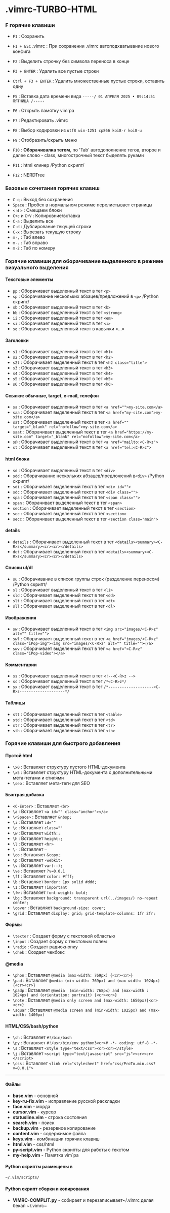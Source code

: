 
# .vimrc-TURBO-HTML


### F горячие клавиши
- `F1` : Сохранить
- `F1 + ESC` .vimrc : При сохранении .vimrc автоподхватывание нового конфига
- `F2` : Выделить строчку без символа переноса в конце
- `F3 + ENTER` : Удалить все пустые строки
- `Ctrl + F3 + ENTER` : Удалить множественные пустые строки, оставить одну

- `F5` : Вставка дата времени вида `-----/ 01 АПРЕЛЯ 2025 • 09:14:51 ПЯТНИЦА /-----`
- `F6` : Открыть памятку vim`ра
- `F7` : Редактировать .vimrc
- `F8` : Выбор кодировки из `utf8 win-1251 cp866 koi8-r koi8-u`
- `F9` : Отобразить/скрыть меню
- `F10` : **Оборачивалка тегом**, по 'Tab' автодополнение тегов, второе и далее слово - class,  многострочный текст быделять руками
- `F11` : html клинер /Python скрипт/
- `F12` : NERDTree

### Базовые сочетания горячих клавиш

- `C-q` :  Выход без сохранения
- `Space` : Пробел в нормальном режиме перелистывает страницы
- `<` и `>` : Смещаем блоки
- `C+c` и `C+V` :  Копировние/вставка
- `C-a` : Выделить все
- `C-d` : Дублирование текущей строки
- `C-x` : Вырезать текущую строку
- `m-,` : Таб влево
- `m-.` : Таб вправо
- `m-2` : Таб по номеру

### Горячие клавиши для оборачивание выделенного в режиме визуального выделения

#### Текстовые элементы

- `pp` : Оборачивает выделенный текст в тег `<p>`
- `sp` : Оборачивание нескольких абзацев/предложений в `<p>` /Python скрипт/
- `sb` : Оборачивает выделенный текст в тег `<b>`
- `bb` : Оборачивает выделенный текст в тег `<strong>`
- `ii` : Оборачивает выделенный текст в тег `<em>`
- `si` : Оборачивает выделенный текст в тег `<i>`
- `sq` : Оборачивает выделенный текст в кавычки «...»

#### Заголовки

- `s1` : Оборачивает выделенный текст в тег `<h1>`
- `s2` : Оборачивает выделенный текст в тег `<h2>`
- `s2t` : Оборачивает выделенный текст в тег `<h2 class="title">`
- `s3` : Оборачивает выделенный текст в тег `<h3>`
- `s4` : Оборачивает выделенный текст в тег `<h4>`
- `s5` : Оборачивает выделенный текст в тег `<h5>`
- `s6` : Оборачивает выделенный текст в тег `<h6>`

#### Ссылки: обычные, target, e-mail, телефон

- `sa` : Оборачивает выделенный текст в тег `<a href="">my-site.com</a>`
- `saa` : Оборачивает выделенный текст в тег `<a href="my-site.com">my-site.com</a>`
- `sat` : Оборачивает выделенный текст в тег `<a href="" target="_blank" rel="nofollow">my-site.com</a>`
- `saat` : Оборачивает выделенный текст в тег `<a href="https://my-site.com" target="_blank" rel="nofollow">my-site.com</a>`
- `s@` : Оборачивает выделенный текст в тег `<a href="mailto:<C-R>z">`
- `st` : Оборачивает выделенный текст в тег `<a href="tel:<C-R>z">`

#### html блоки

- `sd` : Оборачивает выделенный текст в тег `<div>`
- `sdd` : Оборачивание нескольких абзацев/предложений в`<div>` /Python скрипт/
- `sdi` : Оборачивает выделенный текст в тег `<div id="">`
- `sdc` : Оборачивает выделенный текст в тег `<div class="">`
- `spa` : Оборачивает выделенный текст в тег `<span class="">`
- `span` : Оборачивает выделенный текст в тег `<span>`
- `section` : Оборачивает выделенный текст в тег `<section>`
- `sec` : Оборачивает выделенный текст в тег `<section>`
- `secc` : Оборачивает выделенный текст в тег `<section class="main">`

#### details

- `details` : Оборачивает выделенный текст в тег `<details><summary><C-R>z</summary><cr><cr></details>`
- `det` : Оборачивает выделенный текст в тег `<details><summary><C-R>z</summary><cr><cr></details>`

#### Списки ul/dl

- `su` : Оборачивание в список группы строк (разделение переносом) /Python скрипт/
- `sl` : Оборачивает выделенный текст в тег `<li>`
- `sld` : Оборачивает выделенный текст в тег `<dd>`
- `slt` : Оборачивает выделенный текст в тег `<dt>`
- `sll` : Оборачивает выделенный текст в тег `<dl>`

#### Изображения

- `sw` : Оборачивает выделенный текст в тег `<img src="images/<C-R>z" alt="" title="">`
- `swl` : Оборачивает выделенный текст в тег `<a href="images/<C-R>z" class="iPop-img"><img src="images/<C-R>z" alt="" title=""></a>`
- `swv` : Оборачивает выделенный текст в тег `<a href="<C-R>z" class="iPop-video"></a>`

#### Комментарии

- `ss` : Оборачивает выделенный текст в тег `<!--<C-R>z -->`
- `sc` : Оборачивает выделенный текст в тег `/*<C-R>z*/`
- `sx` : Оборачивает выделенный текст в тег `/*--------------------<C-R>z--------------------*/`

#### Таблицы

- `stt` : Оборачивает выделенный текст в тег `<table>`
- `std` : Оборачивает выделенный текст в тег `<td>`
- `str` : Оборачивает выделенный текст в тег `<tr>`
- `sth` : Оборачивает выделенный текст в тег `<th>`

### Горячие клавиши для быстрого добавления

#### Пустой html

- `\x0` : Вставляет структуру пустого HTML-документа
- `\x5` : Вставляет структуру HTML-документа с дополнительными мета-тегами и стилями
- `\seo` : Вставляет мета-теги для SEO

#### Быстрая добавка

- `<C-Enter>` : Вставляет `<br>`
- `\a` : Вставляет `<a id="" class="anchor"></a>`
- `\<Space>` : Вставляет `&nbsp;`
- `\i` : Вставляет `id=""`
- `\c` : Вставляет `class=""`
- `\w` : Вставляет `width:;`
- `\h` : Вставляет `height:;`
- `\l` : Вставляет `<hr>`
- `\-` : Вставляет `–`
- `\co` : Вставляет `&copy;`
- `\p` : Вставляет `-webkit-`
- `\v` : Вставляет `var(--);`
- `\ve` : Вставляет `?v=0.0.1`
- `\ff` : Вставляет `color: #fff;`
- `\b` : Вставляет `border: 1px solid #ddd;`
- `\1` : Вставляет `!important`
- `\fw` : Вставляет `font-weight: bold;`
- `\bg` : Вставляет `background: transparent url(../images/) no-repeat center;`
- `\cover` : Вставляет `background-size: cover;`
- `\grid` : Вставляет `display: grid; grid-template-columns: 1fr 2fr;`

#### Формы

- `\texter` : Создает форму с текстовой областью
- `\input` : Создает форму с текстовым полем
- `\radio` : Создает радиокнопку
- `\chek` : Создает чекбокс

#### @media

- `\phon` : Вставляет `@media (max-width: 769px) {<cr><cr>}`
- `\pad` : Вставляет `@media (min-width: 769px) and (max-width: 1024px){<cr><cr>}`
- `\padp` : Вставляет `@media  (min-width: 768px) and (max-width : 1024px) and (orientation: portrait) {<cr><cr>}`
- `\note` : Вставляет `@media only screen and (max-width: 1650px){<cr><cr>}`
- `\squar` : Вставляет `@media screen and (min-width: 1025px) and (max-width: 1400px)`

#### HTML/CSS/bash/python

- `\sh` : Вставляет `#!/bin/bash`
- `\py` : Вставляет `#!/usr/bin/env python3<cr># -*- coding: utf-8 -*-`
- `\s` : Вставляет `<style type="text/css"><cr><cr></style>`
- `\j` : Вставляет `<script type="text/javascript" src="js"><cr><cr></script>`
- `\css` : Вставляет `<link rel="stylesheet" href="css/ProTo.min.css?v=0.0.1">`


---


#### Файлы

- **base.vim** - основной
- **key-ru-fix.vim** - исправление русской раскладки
- **face.vim** - морда
- **cursor.vim** - курсор
- **statusline.vim** - строка состояния
- **search.vim** - поиск
- **backup.vim** - резервное копирование
- **content.vim** - содержимое файла
- **keys.vim** - комбинации горячих клавиш
- **html.vim** - css/html
- **py-script.vim** - Python скрипты для работы с текстом
- **my-help.vim** - Памятка vim`ра

#### Python скрипты размещены в
```HTML
~/.vim/scripts/
```

####  Python скрипт сборки и копирования
- **VIMRC-COMPLIT.py**  - собирает и перезаписывает~/.vimrc делая бекап ~/.vimrc~


